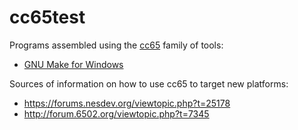 # cc65test

Programs assembled using the [cc65][cc65] family of tools:

* [GNU Make for Windows][gnuwin32]

Sources of information on how to use cc65 to target new platforms:

* https://forums.nesdev.org/viewtopic.php?t=25178
* http://forum.6502.org/viewtopic.php?t=7345

[cc65]: https://cc65.github.io/
[gnuwin32]: https://sourceforge.net/projects/gnuwin32/
